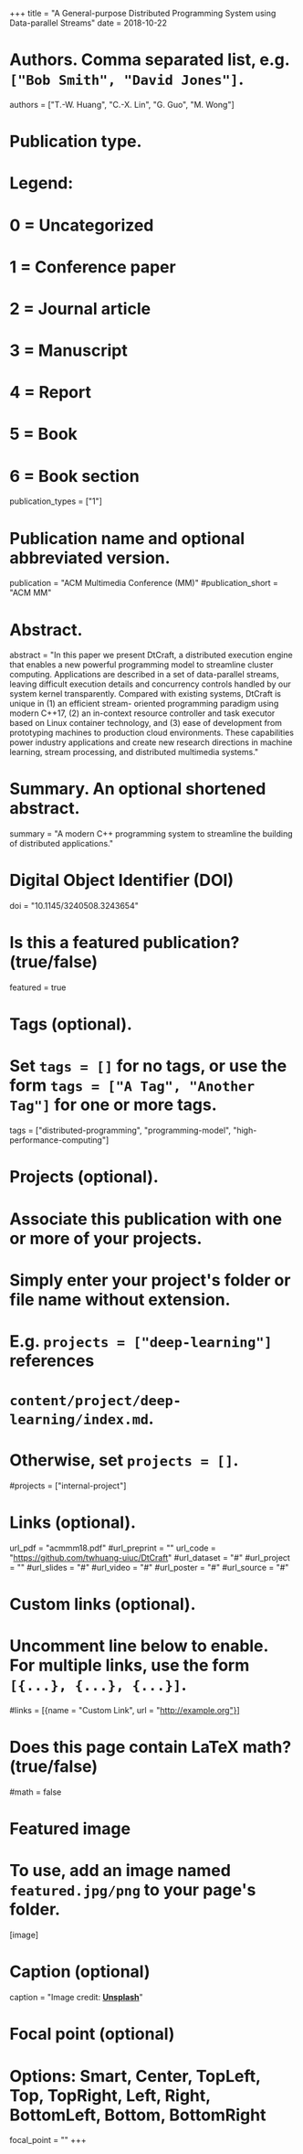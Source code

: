 +++
title = "A General-purpose Distributed Programming System using Data-parallel Streams"
date = 2018-10-22

# Authors. Comma separated list, e.g. `["Bob Smith", "David Jones"]`.
authors = ["T.-W. Huang", "C.-X. Lin", "G. Guo", "M. Wong"]

# Publication type.
# Legend:
# 0 = Uncategorized
# 1 = Conference paper
# 2 = Journal article
# 3 = Manuscript
# 4 = Report
# 5 = Book
# 6 = Book section
publication_types = ["1"]

# Publication name and optional abbreviated version.
publication = "ACM Multimedia Conference (MM)"
#publication_short = "ACM MM"

# Abstract.
abstract = "In this paper we present DtCraft, a distributed execution engine that enables a new powerful programming model to streamline cluster computing. Applications are described in a set of data-parallel streams, leaving difficult execution details and concurrency controls handled by our system kernel transparently. Compared with existing systems, DtCraft is unique in (1) an efficient stream- oriented programming paradigm using modern C++17, (2) an in-context resource controller and task executor based on Linux container technology, and (3) ease of development from prototyping machines to production cloud environments. These capabilities power industry applications and create new research directions in machine learning, stream processing, and distributed multimedia systems."

# Summary. An optional shortened abstract.
summary = "A modern C++ programming system to streamline the building of distributed applications."

# Digital Object Identifier (DOI)
doi = "10.1145/3240508.3243654"

# Is this a featured publication? (true/false)
featured = true

# Tags (optional).
#   Set `tags = []` for no tags, or use the form `tags = ["A Tag", "Another Tag"]` for one or more tags.
tags = ["distributed-programming", "programming-model", "high-performance-computing"]

# Projects (optional).
#   Associate this publication with one or more of your projects.
#   Simply enter your project's folder or file name without extension.
#   E.g. `projects = ["deep-learning"]` references 
#   `content/project/deep-learning/index.md`.
#   Otherwise, set `projects = []`.
#projects = ["internal-project"]

# Links (optional).
url_pdf = "acmmm18.pdf"
#url_preprint = ""
url_code = "https://github.com/twhuang-uiuc/DtCraft"
#url_dataset = "#"
#url_project = ""
#url_slides = "#"
#url_video = "#"
#url_poster = "#"
#url_source = "#"

# Custom links (optional).
#   Uncomment line below to enable. For multiple links, use the form `[{...}, {...}, {...}]`.
#links = [{name = "Custom Link", url = "http://example.org"}]

# Does this page contain LaTeX math? (true/false)
#math = false

# Featured image
# To use, add an image named `featured.jpg/png` to your page's folder. 
[image]
  # Caption (optional)
  caption = "Image credit: [**Unsplash**](https://unsplash.com/photos/pLCdAaMFLTE)"

  # Focal point (optional)
  # Options: Smart, Center, TopLeft, Top, TopRight, Left, Right, BottomLeft, Bottom, BottomRight
  focal_point = ""
+++


